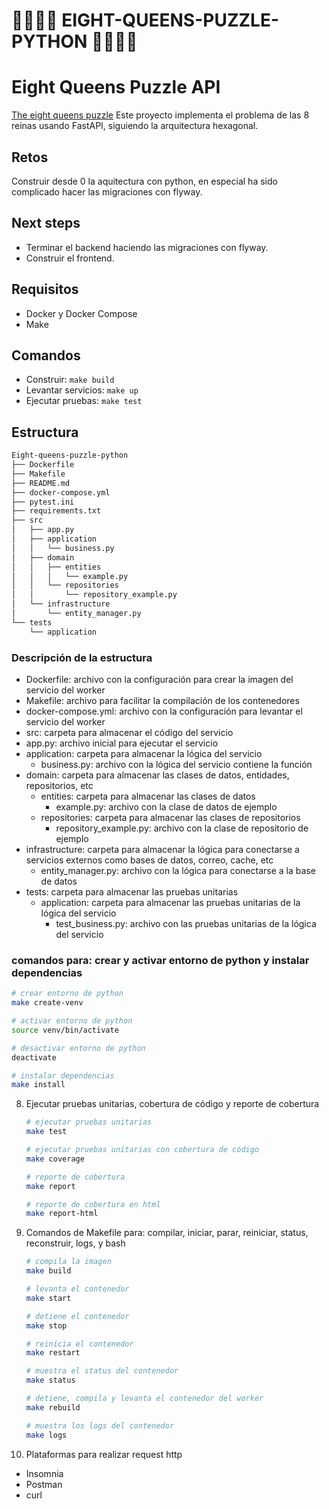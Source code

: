 # 👑👑👑👑 EIGHT-QUEENS-PUZZLE-PYTHON 👑👑👑👑

# Eight Queens Puzzle API

[The eight queens puzzle](https://en.wikipedia.org/wiki/Eight_queens_puzzle) Este proyecto implementa el problema de las 8 reinas usando FastAPI, siguiendo la arquitectura hexagonal. 

## Retos
Construir desde 0 la aquitectura con python, en especial ha sido complicado hacer las migraciones con flyway.

## Next steps
- Terminar el backend haciendo las migraciones con flyway.
- Construir el frontend.

## Requisitos

- Docker y Docker Compose
- Make

## Comandos

- Construir: `make build`
- Levantar servicios: `make up`
- Ejecutar pruebas: `make test`

## Estructura

```bash
Eight-queens-puzzle-python
├── Dockerfile
├── Makefile
├── README.md
├── docker-compose.yml
├── pytest.ini
├── requirements.txt
├── src
│   ├── app.py
│   ├── application
│   │   └── business.py
│   ├── domain
│   │   ├── entities
│   │   │   └── example.py
│   │   └── repositories
│   │       └── repository_example.py
│   └── infrastructure
│       └── entity_manager.py
└── tests
    └── application
```

### Descripción de la estructura

- Dockerfile: archivo con la configuración para crear la imagen del servicio del worker
- Makefile: archivo para facilitar la compilación de los contenedores
- docker-compose.yml: archivo con la configuración para levantar el servicio del worker
- src: carpeta para almacenar el código del servicio
- app.py: archivo inicial para ejecutar el servicio 
- application: carpeta para almacenar la lógica del servicio
   - business.py: archivo con la lógica del servicio contiene la función
- domain: carpeta para almacenar las clases de datos, entidades, repositorios, etc
   - entities: carpeta para almacenar las clases de datos
      - example.py: archivo con la clase de datos de ejemplo
   - repositories: carpeta para almacenar las clases de repositorios
      - repository_example.py: archivo con la clase de repositorio de ejemplo
- infrastructure: carpeta para almacenar la lógica para conectarse a servicios externos como bases de datos, correo, cache, etc
   - entity_manager.py: archivo con la lógica para conectarse a la base de datos
- tests: carpeta para almacenar las pruebas unitarias
   - application: carpeta para almacenar las pruebas unitarias de la lógica del servicio
      - test_business.py: archivo con las pruebas unitarias de la lógica del servicio



### comandos para: crear y activar entorno de python y instalar dependencias

   ```bash
   # crear entorno de python
   make create-venv

   # activar entorno de python
   source venv/bin/activate

   # desactivar entorno de python
   deactivate

   # instalar dependencias
   make install
   ```
8. Ejecutar pruebas unitarias, cobertura de código y reporte de cobertura

   ```bash
   # ejecutar pruebas unitarias
   make test

   # ejecutar pruebas unitarias con cobertura de código
   make coverage

   # reporte de cobertura
   make report

   # reporte de cobertura en html
   make report-html
   ```

9. Comandos de Makefile para: compilar, iniciar, parar, reiniciar, status, reconstruir, logs, y bash

   ```bash
   # compila la imagen
   make build

   # levanta el contenedor
   make start

   # detiene el contenedor
   make stop

   # reinicia el contenedor
   make restart

   # muestra el status del contenedor
   make status

   # detiene, compila y levanta el contenedor del worker
   make rebuild

   # muestra los logs del contenedor
   make logs

   ```
10. Plataformas para realizar request http
   - Insomnia
   - Postman
   - curl
